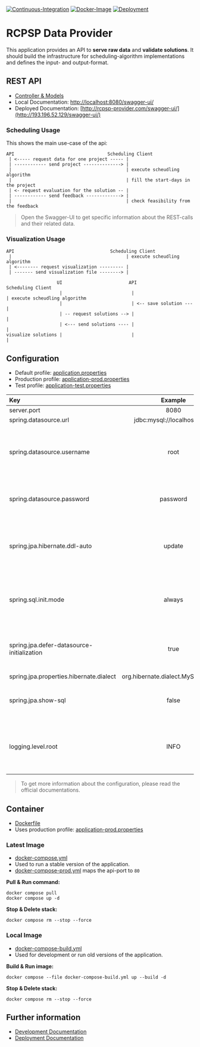 [![Continuous-Integration](https://github.com/hft-rcpsp-scheduling/rcpsp-data-provider/actions/workflows/ci.yml/badge.svg)](https://github.com/hft-rcpsp-scheduling/rcpsp-data-provider/actions/workflows/ci.yml)
[![Docker-Image](https://github.com/hft-rcpsp-scheduling/rcpsp-data-provider/actions/workflows/docker-image.yml/badge.svg)](https://github.com/hft-rcpsp-scheduling/rcpsp-data-provider/actions/workflows/docker-image.yml)
[![Deployment](https://github.com/hft-rcpsp-scheduling/rcpsp-data-provider/actions/workflows/deployment.yml/badge.svg)](https://github.com/hft-rcpsp-scheduling/rcpsp-data-provider/actions/workflows/deployment.yml)

# RCPSP Data Provider

This application provides an API to __serve raw data__ and __validate solutions__. It should build the infrastructure
for scheduling-algorithm implementations and defines the input- and output-format.

## REST API

* [Controller & Models](src/main/java/com/hft/provider/controller)
* Local Documentation: [http://localhost:8080/swagger-ui/](http://localhost:8080/swagger-ui/)
* Deployed Documentation: [http://rcpsp-provider.com/swagger-ui/](http://193.196.52.129/swagger-ui/)

### Scheduling Usage

This shows the main use-case of the api:

```
API                                   Scheduling Client
 | <----- request data for one project ----- | 
 | ------------ send project --------------> |   
 |                                           | execute scheudling algorithm
 |                                           | fill the start-days in the project
 | <- request evaluation for the solution -- |
 | ------------ send feedback -------------> |                          
 |                                           | check feasibility from the feedback
```

> Open the Swagger-UI to get specific information about the REST-calls and their related data.

### Visualization Usage

```
API                                    Scheduling Client
 |                                           | execute scheudling algorithm
 | <-------- request visualization --------- |
 | ------- send visualization file --------> |
```

```
                   UI                         API              Scheduling Client
                    |                          |                       | execute scheudling algorithm
                    |                          | <-- save solution --- |  
                    | -- request solutions --> |                       | 
                    | <--- send solutions ---- |                       |
visualize solutions |                          |                       |
```

## Configuration

* Default profile: [application.properties](src/main/resources/application.properties)
* Production profile: [application-prod.properties](src/main/resources/application-prod.properties)
* Test profile: [application-test.properties](src/main/resources/application-test.properties)

| Key                                        |               Example               | Description                                                                      |
|:-------------------------------------------|:-----------------------------------:|:---------------------------------------------------------------------------------|
| server.port                                |                8080                 |                                                                                  |
| spring.datasource.url                      |     jdbc:mysql://localhost:3306     |                                                                                  |
| spring.datasource.username                 |                root                 | Should be injected into the productive container (if possible not root).         |
| spring.datasource.password                 |              password               | Should be injected into the productive container.                                |
| spring.jpa.hibernate.ddl-auto              |               update                | Values: `create` -> `update` -> `none` (mode for the db schema update)           |
| spring.sql.init.mode                       |               always                | Values: `always` or `never` (mode to initialise date in the db)                  |
| spring.jpa.defer-datasource-initialization |                true                 | Values: `true` or `false` (includes [data.sql](src/main/resources) in data init) |
| spring.jpa.properties.hibernate.dialect    | org.hibernate.dialect.MySQL8Dialect |                                                                                  |
| spring.jpa.show-sql                        |                false                | Values: `true` or `false` (mode for sql logging)                                 |
| logging.level.root                         |                INFO                 | Values: `DEBUG` -> `INFO` -> `WARN` -> `ERROR` (mode for general logging)        |

> To get more information about the configuration, please read the official documentations.

## Container

* [Dockerfile](Dockerfile)
* Uses production profile: [application-prod.properties](src/main/resources/application-prod.properties)

### Latest Image

* [docker-compose.yml](docker-compose.yml)
* Used to run a stable version of the application.
* [docker-compose-prod.yml](docker-compose-prod.yml) maps the api-port to `80`

__Pull & Run command:__

```shell
docker compose pull
docker compose up -d
```

__Stop & Delete stack:__

```shell
docker compose rm --stop --force
```

### Local Image

* [docker-compose-build.yml](docker-compose-build.yml)
* Used for development or run old versions of the application.

__Build & Run image:__

```shell
docker compose --file docker-compose-build.yml up --build -d
```

__Stop & Delete stack:__

```shell
docker compose rm --stop --force
```

## Further information

* [Development Documentation](.doc/development.md)
* [Deployment Documentation](.doc/deployment.md)
